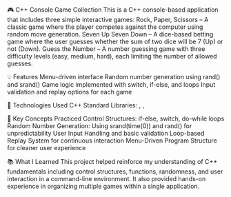 🎮 C++ Console Game Collection
This is a C++ console-based application that includes three simple interactive games:
Rock, Paper, Scissors – A classic game where the player competes against the computer using random move generation.
Seven Up Seven Down – A dice-based betting game where the user guesses whether the sum of two dice will be 7 (Up) or not (Down).
Guess the Number – A number guessing game with three difficulty levels (easy, medium, hard), each limiting the number of allowed guesses.

💡 Features
Menu-driven interface
Random number generation using rand() and srand()
Game logic implemented with switch, if-else, and loops
Input validation and replay options for each game

🔧 Technologies Used
C++
Standard Libraries: <iostream>, <cstdlib>, <ctime>

🧠 Key Concepts Practiced
Control Structures: if-else, switch, do-while loops
Random Number Generation: Using srand(time(0)) and rand() for unpredictability
User Input Handling and basic validation
Loop-based Replay System for continuous interaction
Menu-Driven Program Structure for cleaner user experience

📚 What I Learned
This project helped reinforce my understanding of C++ fundamentals including control structures, functions, randomness, and user interaction in a command-line environment. It also provided hands-on experience in organizing multiple games within a single application.

